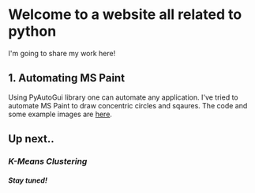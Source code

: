 # Welcome to a website all related to python

I'm going to share my work here!

## 1. Automating MS Paint
Using PyAutoGui library one can automate any application. I've tried to automate MS Paint to draw concentric circles and sqaures. The code and some example images are [here](https://github.com/Vaibhavnath-Jha/Automate-MSPaint).

## Up next.. 
### *K-Means Clustering*
##### Stay tuned!

